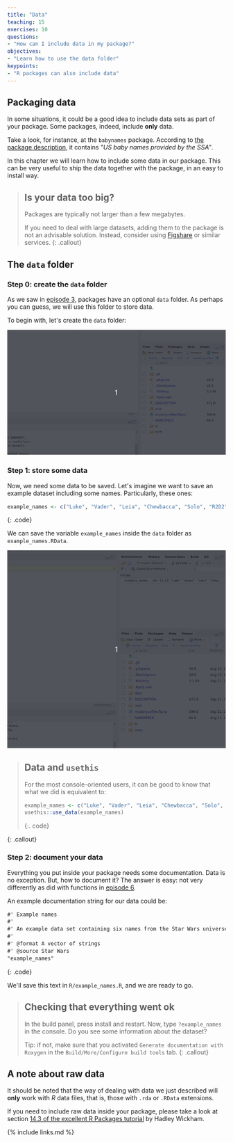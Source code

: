 ```yaml
---
title: "Data"
teaching: 15
exercises: 10
questions:
- "How can I include data in my package?"
objectives:
- "Learn how to use the data folder"
keypoints:
- "R packages can also include data"
---
```


## Packaging data

In some situations, it could be a good idea to include data sets as part of your package.
Some packages, indeed, include **only** data.

Take a look, for instance, at the `babynames` package.
According to [the package description](https://cran.r-project.org/web/packages/babynames/index.html), it contains _"US baby names provided by the SSA"_.

In this chapter we will learn how to include some data in our package.
This can be very useful to ship the data together with the package, in an easy to install way.

> ## Is your data too big?
> Packages are typically not larger than a few megabytes.
>
> If you need to deal with large datasets, adding them to the package is not an advisable solution.
> Instead, consider using [Figshare](https://figshare.com/) or similar services.
{: .callout}

## The `data` folder

### Step 0: create the `data` folder

As we saw in [episode 3](../03-getting_started), packages have an optional `data` folder.
As perhaps you can guess, we will use this folder to store data.

To begin with, let's create the `data` folder:

![Data folder](../fig/data_folder.gif)

### Step 1: store some data

Now, we need some data to be saved.
Let's imagine we want to save an example dataset including some names.
Particularly, these ones:

~~~r
example_names <- c("Luke", "Vader", "Leia", "Chewbacca", "Solo", "R2D2")
~~~
{: .code}

We can save the variable `example_names` inside the `data` folder as `example_names.RData`.

![Data storage](../fig/save_data.gif)

> ## Data and `usethis`
>
> For the most console-oriented users, it can be good to know that what we did is equivalent to:
>
> ~~~r
> example_names <- c("Luke", "Vader", "Leia", "Chewbacca", "Solo", "R2D2")
> usethis::use_data(example_names)
> ~~~
> {:. code}
>
{: .callout}

### Step 2: document your data

Everything you put inside your package needs some documentation.
Data is no exception.
But, how to document it?
The answer is easy: not very differently as did with functions in [episode 6](../06-documentation).

An example documentation string for our data could be:

~~~txt
#' Example names
#'
#' An example data set containing six names from the Star Wars universe
#'
#' @format A vector of strings
#' @source Star Wars
"example_names"
~~~
{: .code}

We'll save this text in `R/example_names.R`, and we are ready to go.

> ## Checking that everything went ok
>
> In the build panel, press install and restart.
> Now, type `?example_names` in the console.
> Do you see some information about the dataset?
>
> Tip: if not, make sure that you activated `Generate documentation with Roxygen` in the `Build/More/Configure build tools` tab.
{: .callout}

## A note about raw data

It should be noted that the way of dealing with data we just described will **only** work with _R_ data files, that is, those with `.rda` or `.RData` extensions.

If you need to include raw data inside your package, please take a look at section [14.3 of the excellent R Packages tutorial](https://r-pkgs.org/data.html) by Hadley Wickham.

{% include links.md %}
